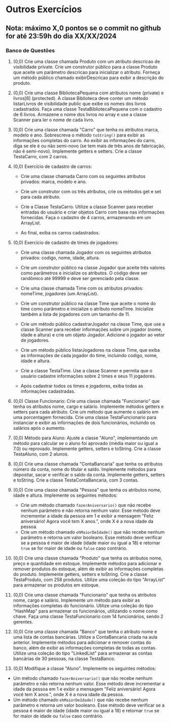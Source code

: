 # Outros Exercícios

## Nota: máximo X,0 pontos se o commit no github for até 23:59h do dia XX/XX/2024

### Banco de Questões

1. (0,0) Crie uma classe chamada Produto com um atributo descricao de visibilidade private. Crie um construtor público para a classe Produto que aceite um parâmetro descricao para inicializar o atributo. Forneça um método público chamado exibirDescricao para exibir a descrição do produto.

2. (0,0) Crie uma classe BibliotecaPequena com atributos nome (private) e livros[6] (protected). A classe Biblioteca deve conter um método listarLivros de visibilidade public que exibe os nomes dos livros cadastrados. Faça uma classe TestaBibliotecaPequena com o cadastro de 6 livros. Armazene o nome dos livros no array e use a classe Scanner para ler o nome de cada livro.

3. (0,0) Crie uma classe chamada "Carro" que tenha os atributos marca, modelo e ano. Sobrescreva o método `toString()` para exibir as informações completas do carro. Ao exibir as informações do carro, diga se ele é ou não semi-novo (se tem mais de três anos de fabricação, não é semi-novo). Implemente getters e setters. Crie a classe TestaCarro, com 2 carros.

4. (0,0) Exercício de cadastro de carros:

   - Crie uma classe chamada Carro com os seguintes atributos privados: marca, modelo e ano.

   - Crie um construtor com os três atributos, crie os métodos get e set para cada atributo.

   - Crie a Classe TestaCarro. Utilize a classe Scanner para receber entradas do usuário e criar objetos Carro com base nas informações fornecidas. Faça o cadastro de 4 carros, armazenando em um ArrayList<Carro>.

   - Ao final, exiba os carros cadastrados.

5. (0,0) Exercício de cadastro de times de jogadores:

   - Crie uma classe chamada Jogador com os seguintes atributos privados: codigo, nome, idade, altura.

   - Crie um construtor público na classe Jogador que aceite três valores como parâmetros e inicialize os atributos. O código deve ser randômico até 99999 e deve ser gerenciado pela classe.

   - Crie uma classe chamada Time com os atributos privados: nomeTime, jogadores (um ArrayList<Jogador>).

   - Crie um construtor público na classe Time que aceite o nome do time como parâmetro e inicialize o atributo nomeTime. Inicialize também a lista de jogadores com um tamanho de 11.

   - Crie um método público cadastrarJogador na classe Time, que use a classe Scanner para receber informações sobre um jogador (nome, idade e altura) e crie um objeto Jogador. Adicione o jogador ao vetor de jogadores.

   - Crie um método público listarJogadores na classe Time, que exiba as informações de cada jogador do time, incluindo codigo, nome, idade e altura.

   - Crie a classe TestaTime. Use a classe Scanner e permita que o usuário cadastre informações sobre 2 times e seus 11 jogadores.

   - Após cadastrar todos os times e jogadores, exiba todas as informações cadastradas.


6. (0,0) Classe Funcionario: Crie uma classe chamada "Funcionario" que tenha os atributos nome, cargo e salário. Implemente métodos getters e setters para cada atributo. Crie um método que aumente o salário em uma porcentagem fornecida. Crie uma classe TestaFuncionario para instanciar e exibir as informações de dois funcionários, incluindo os salários após o aumento.

7. (0,0) Método para Aluno: Ajuste a classe "Aluno", implementando um método para calcular se o aluno foi aprovado (média maior ou igual a 7.0) ou reprovado. Implemente getters, setters e toString. Crie a classe TestaAluno, com 2 alunos.

8. (0,0) Crie uma classe chamada "ContaBancaria" que tenha os atributos número da conta, nome do titular e saldo. Implemente métodos para depositar, sacar e verificar o saldo da conta. Implemente getters, setters e toString. Crie a classe TestaContaBancaria, com 3 contas.

9. (0,0) Crie uma classe chamada "Pessoa" que tenha os atributos nome, idade e altura. Implemente os seguintes métodos:

   - Crie um método chamado `fazerAniversario()` que não recebe nenhum parâmetro e não retorna nenhum valor. Esse método deve incrementar a idade da pessoa em 1 e exibir a mensagem "Feliz aniversário! Agora você tem X anos.", onde X é a nova idade da pessoa.
   - Crie um método chamado `ehMaiorDeIdade()` que não recebe nenhum parâmetro e retorna um valor booleano. Esse método deve verificar se a pessoa é maior de idade (idade maior ou igual a 18) e retornar `true` se for maior de idade ou `false` caso contrário.

10. (0,0) Crie uma classe chamada "Produto" que tenha os atributos nome, preço e quantidade em estoque. Implemente métodos para adicionar e remover produtos do estoque, além de exibir as informações completas do produto. Implemente getters, setters e toString. Crie a classe TestaProduto, com 258 produtos. Utilize uma coleção do tipo "ArrayList" para armazenar os produtos em estoque.

11. (0,0) Crie uma classe chamada "Funcionario" que tenha os atributos nome, cargo e salário. Implemente um método para exibir as informações completas do funcionário. Utilize uma coleção do tipo "HashMap" para armazenar os funcionários, utilizando o nome como chave. Faça uma classe TestaFuncionario com 14 funcionários, sendo 2 gerentes.

12. (0,0) Crie uma classe chamada "Banco" que tenha o atributo nome e uma lista de contas bancárias. Utilize a ContaBancaria criada na aula anterior. Implemente métodos para adicionar e remover contas do banco, além de exibir as informações completas de todas as contas. Utilize uma coleção do tipo "LinkedList" para armazenar as contas bancárias de 30 pessoas, na classe TestaBanco.

13. (0,0) Modifique a classe "Aluno". Implemente os seguintes métodos:

   - Um método chamado `fazerAniversario()` que não recebe nenhum parâmetro e não retorna nenhum valor. Esse método deve incrementar a idade da pessoa em 1 e exibir a mensagem "Feliz aniversário! Agora você tem X anos.", onde X é a nova idade da pessoa.
   - Um método chamado `ehMaiorDeIdade()` que não recebe nenhum parâmetro e retorna um valor booleano. Esse método deve verificar se a pessoa é maior de idade (idade maior ou igual a 18) e retornar `true` se for maior de idade ou `false` caso contrário.